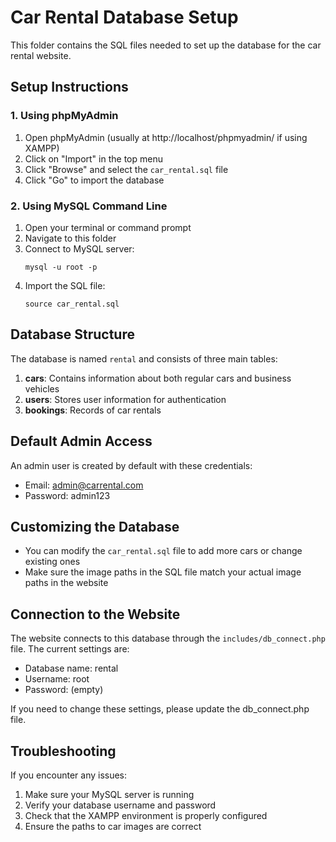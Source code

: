 # Car Rental Database Setup

This folder contains the SQL files needed to set up the database for the car rental website.

## Setup Instructions

### 1. Using phpMyAdmin

1. Open phpMyAdmin (usually at http://localhost/phpmyadmin/ if using XAMPP)
2. Click on "Import" in the top menu
3. Click "Browse" and select the `car_rental.sql` file
4. Click "Go" to import the database

### 2. Using MySQL Command Line

1. Open your terminal or command prompt
2. Navigate to this folder
3. Connect to MySQL server:
   ```
   mysql -u root -p
   ```
4. Import the SQL file:
   ```
   source car_rental.sql
   ```

## Database Structure

The database is named `rental` and consists of three main tables:

1. **cars**: Contains information about both regular cars and business vehicles
2. **users**: Stores user information for authentication
3. **bookings**: Records of car rentals

## Default Admin Access

An admin user is created by default with these credentials:
- Email: admin@carrental.com
- Password: admin123

## Customizing the Database

- You can modify the `car_rental.sql` file to add more cars or change existing ones
- Make sure the image paths in the SQL file match your actual image paths in the website

## Connection to the Website

The website connects to this database through the `includes/db_connect.php` file. The current settings are:
- Database name: rental
- Username: root
- Password: (empty)

If you need to change these settings, please update the db_connect.php file.

## Troubleshooting

If you encounter any issues:
1. Make sure your MySQL server is running
2. Verify your database username and password
3. Check that the XAMPP environment is properly configured
4. Ensure the paths to car images are correct 